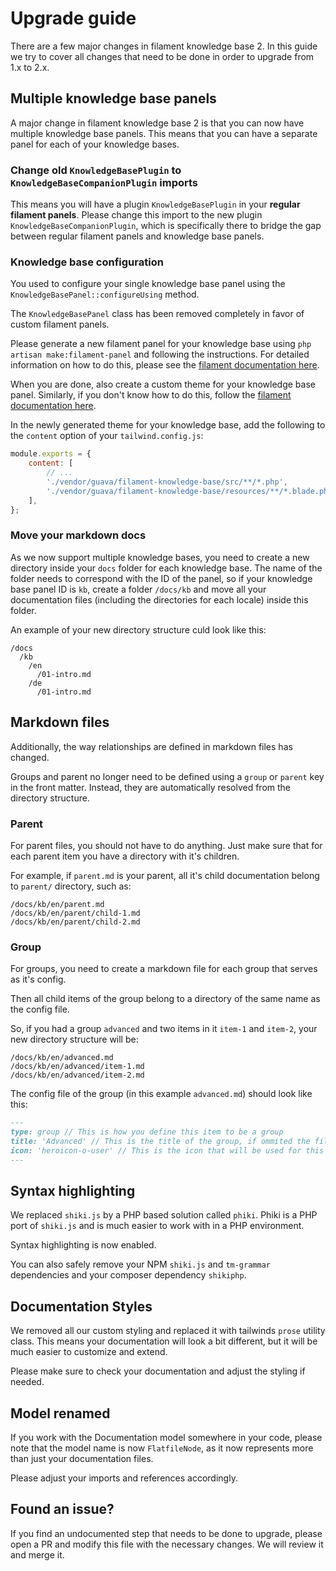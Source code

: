# Upgrade guide

There are a few major changes in filament knowledge base 2. In this guide we try to cover all changes that need to be done in order to upgrade from 1.x to 2.x.

## Multiple knowledge base panels

A major change in filament knowledge base 2 is that you can now have multiple knowledge base panels. This means that you can have a separate panel for each of your knowledge bases.

### Change old `KnowledgeBasePlugin` to `KnowledgeBaseCompanionPlugin` imports

This means you will have a plugin `KnowledgeBasePlugin` in your **regular filament panels**. Please change this import to the new plugin `KnowledgeBaseCompanionPlugin`, which is specifically there to bridge the gap between regular filament panels and knowledge base panels. 

### Knowledge base configuration

You used to configure your single knowledge base panel using the `KnowledgeBasePanel::configureUsing` method.

The `KnowledgeBasePanel` class has been removed completely in favor of custom filament panels.

Please generate a new filament panel for your knowledge base using `php artisan make:filament-panel` and following the instructions. For detailed information on how to do this, please see the [filament documentation here](https://filamentphp.com/docs/3.x/panels/configuration#creating-a-new-panel).

When you are done, also create a custom theme for your knowledge base panel. Similarly, if you don't know how to do this, follow the [filament documentation here](https://filamentphp.com/docs/3.x/panels/themes#creating-a-custom-theme).

In the newly generated theme for your knowledge base, add the following to the `content` option of your `tailwind.config.js`:

```js
module.exports = {
    content: [
        // ...
        './vendor/guava/filament-knowledge-base/src/**/*.php',
        './vendor/guava/filament-knowledge-base/resources/**/*.blade.php',
    ],
};
```

### Move your markdown docs

As we now support multiple knowledge bases, you need to create a new directory inside your `docs` folder for each knowledge base. The name of the folder needs to correspond with the ID of the panel, so if your knowledge base panel ID is `kb`, create a folder `/docs/kb` and move all your documentation files (including the directories for each locale) inside this folder.

An example of your new directory structure culd look like this:

```
/docs
  /kb
    /en
      /01-intro.md
    /de
      /01-intro.md
```

## Markdown files

Additionally, the way relationships are defined in markdown files has changed.

Groups and parent no longer need to be defined using a `group` or `parent` key in the front matter. Instead, they are automatically resolved from the directory structure.

### Parent
For parent files, you should not have to do anything. Just make sure that for each parent item you have a directory with it's children.

For example, if `parent.md` is your parent, all it's child documentation belong to `parent/` directory, such as:
```
/docs/kb/en/parent.md
/docs/kb/en/parent/child-1.md
/docs/kb/en/parent/child-2.md
```

### Group
For groups, you need to create a markdown file for each group that serves as it's config.

Then all child items of the group belong to a directory of the same name as the config file.

So, if you had a group `advanced` and two items in it `item-1` and `item-2`, your new directory structure will be:

```
/docs/kb/en/advanced.md
/docs/kb/en/advanced/item-1.md
/docs/kb/en/advanced/item-2.md
```

The config file of the group (in this example `advanced.md`) should look like this:

```markdown
---
type: group // This is how you define this item to be a group
title: 'Advanced' // This is the title of the group, if ommited the file name will be used
icon: 'heroicon-o-user' // This is the icon that will be used for this group, it's optional
---
```

## Syntax highlighting

We replaced `shiki.js` by a PHP based solution called `phiki`. Phiki is a PHP port of `shiki.js` and is much easier to work with in a PHP environment.

Syntax highlighting is now enabled.

You can also safely remove your NPM `shiki.js` and `tm-grammar` dependencies and your composer dependency `shikiphp`.

## Documentation Styles

We removed all our custom styling and replaced it with tailwinds `prose` utility class. This means your documentation will look a bit different, but it will be much easier to customize and extend.

Please make sure to check your documentation and adjust the styling if needed.

## Model renamed

If you work with the Documentation model somewhere in your code, please note that the model name is now `FlatfileNode`, as it now represents more than just your documentation files.

Please adjust your imports and references accordingly.


## Found an issue?

If you find an undocumented step that needs to be done to upgrade, please open a PR and modify this file with the necessary changes. We will review it and merge it.
